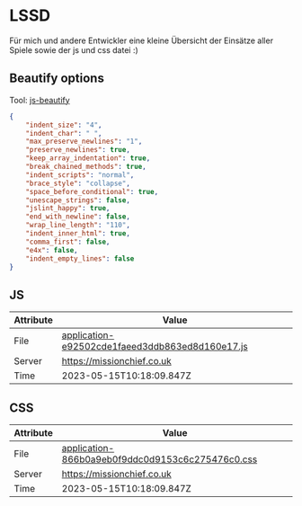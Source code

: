 # LSSD
Für mich und andere Entwickler eine kleine Übersicht der Einsätze aller Spiele sowie der js und css datei :)

<!-- automated -->
## Beautify options
Tool: [js-beautify](https://github.com/beautify-web/js-beautify)
```json
{
    "indent_size": "4",
    "indent_char": " ",
    "max_preserve_newlines": "1",
    "preserve_newlines": true,
    "keep_array_indentation": true,
    "break_chained_methods": true,
    "indent_scripts": "normal",
    "brace_style": "collapse",
    "space_before_conditional": true,
    "unescape_strings": false,
    "jslint_happy": true,
    "end_with_newline": false,
    "wrap_line_length": "110",
    "indent_inner_html": true,
    "comma_first": false,
    "e4x": false,
    "indent_empty_lines": false
}
```

## JS
| Attribute | Value |
| --------- | ----- |
| File      | [application-e92502cde1faeed3ddb863ed8d160e17.js](https://missionchief.co.uk/assets/application-e92502cde1faeed3ddb863ed8d160e17.js) |
| Server    | https://missionchief.co.uk |
| Time      | 2023-05-15T10:18:09.847Z |

## CSS
| Attribute | Value |
| --------- | ----- |
| File      | [application-866b0a9eb0f9ddc0d9153c6c275476c0.css](https://missionchief.co.uk/assets/application-866b0a9eb0f9ddc0d9153c6c275476c0.css) |
| Server    | https://missionchief.co.uk |
| Time      | 2023-05-15T10:18:09.847Z |
<!-- /automated -->
